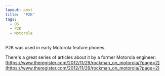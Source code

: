 ```yaml
---
layout: post
title:  "P2K"
tags:
  - OS
  - P2K
  - Motorola
---
```

P2K was used in early Motorola feature phones.

There's a great series of articles about it by a former Motorola engineer: [https://www.theregister.com/2012/11/29/rockman_on_motorola/?page=2](https://www.theregister.com/2012/11/29/rockman_on_motorola/?page=2)
